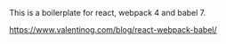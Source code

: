 This is a boilerplate for react, webpack 4 and babel 7.

https://www.valentinog.com/blog/react-webpack-babel/
